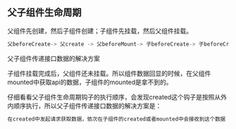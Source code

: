 


## 父子组件生命周期

父组件先创建，然后子组件创建；子组件先挂载，然后父组件挂载。

```js
父beforeCreate-> 父create -> 父beforeMount-> 子beforeCreate-> 子beforeCreate-> 子created -> 子mounted -> 父mounted

```

父子组件传递接口数据的解决方案

子组件挂载完成后，父组件还未挂载。所以组件数据回显的时候，在父组件mounted中获取api的数据，子组件的mounted是拿不到的。

仔细看看父子组件生命周期钩子的执行顺序，会发现created这个钩子是按照从外内顺序执行，所以父子组件传递接口数据的解决方案是：

```js
在created中发起请求获取数据，依次在子组件的created或者mounted中会接收到这个数据


```